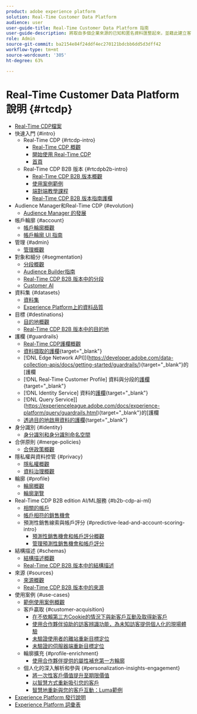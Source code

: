 ```yaml
---
product: adobe experience platform
solution: Real-Time Customer Data Platform
audience: user
user-guide-title: Real-Time Customer Data Platform 指南
user-guide-description: 將取自多個企業來源的已知和匿名資料匯整起來，並藉此建立客戶設定檔，利用這些設定檔建立客群，以及對協力廠商目標啟動這些客群。
role: Admin
source-git-commit: ba2154e84f24ddf4ec270121bdcbb6dd5d3dff42
workflow-type: tm+mt
source-wordcount: '305'
ht-degree: 63%

---
```



# Real-Time Customer Data Platform 說明 {#rtcdp}

* [Real-Time CDP檔案](home.md)
* 快速入門 {#intro}
   * Real-Time CDP {#rtcdp-intro}
      * [Real-Time CDP 概觀](overview.md)
      * [開始使用 Real-Time CDP](get-started.md)
      * [首頁](home-page-dashboards.md)
   * Real-Time CDP B2B 版本 {#rtcdpb2b-intro}
      * [Real-Time CDP B2B 版本概觀](b2b-overview.md)
      * [使用案例範例](./b2b-use-case.md)
      * [端對端教學課程](./b2b-tutorial.md)
      * [Real-Time CDP B2B 版本指南護欄](b2b-guardrails.md)
* Audience Manager和Real-Time CDP {#evolution}
   * [Audience Manager 的發展](aam-to-rtcdp.md)
* 帳戶輪廓 {#account}
   * [帳戶輪廓概觀](accounts/account-profile-overview.md)
   * [帳戶輪廓 UI 指南](accounts/account-profile-ui-guide.md)
* 管理 {#admin}
   * [管理概觀](administration/admin-overview.md)
* 對象和細分 {#segmentation}
   * [分段概觀](segmentation/segmentation-overview.md)
   * [Audience Builder指南](segmentation/audience-builder.md)
   * [Real-Time CDP B2B 版本中的分段](segmentation/b2b.md)
   * [Customer AI](segmentation/customer-ai.md)
* 資料集 {#datasets}
   * [資料集](datasets/dataset.md)
   * [Experience Platform上的資料品質](datasets/data-quality.md)
* 目標 {#destinations}
   * [目的地概觀](destinations/overview.md)
   * [Real-Time CDP B2B 版本中的目的地](destinations/b2b.md)
* 護欄 {#guardrails}
   * [Real-Time CDP護欄概觀](guardrails/overview.md)
   * [資料擷取的護欄](https://experienceleague.adobe.com/docs/experience-platform/ingestion/guardrails.html){target="_blank"}
   *  [!DNL Edge Network API]](https://developer.adobe.com/data-collection-apis/docs/getting-started/guardrails/){target="_blank"}的[護欄
   *  [!DNL Real-Time Customer Profile] 資料與分段的[護欄](https://experienceleague.adobe.com/docs/experience-platform/profile/guardrails.html?lang=zh-Hant){target="_blank"}
   *  [!DNL Identity Service] 資料的[護欄](https://experienceleague.adobe.com/docs/experience-platform/identity/guardrails.html){target="_blank"}
   *  [!DNL Query Service]](https://experienceleague.adobe.com/docs/experience-platform/query/guardrails.html){target="_blank"}的[護欄
   * [透過目的地啟用資料的護欄](https://experienceleague.adobe.com/docs/experience-platform/destinations/guardrails.html){target="_blank"}
* 身分識別 {#identity}
   * [身分識別和身分識別命名空間](profile/identities-overview.md)
* 合併原則 {#merge-policies}
   * [合併政策概觀](profile/merge-policies.md)
* 隱私權與資料控管 {#privacy}
   * [隱私權概觀](privacy/privacy-overview.md)
   * [資料治理概觀](privacy/data-governance-overview.md)
* 輪廓 {#profile}
   * [輪廓概觀](profile/profile-overview.md)
   * [輪廓瀏覽](profile/profile-browse.md)
* Real-Time CDP B2B edition AI/ML服務 {#b2b-cdp-ai-ml}
   * [相關的帳戶](b2b-ai-ml-services/related-accounts.md)
   * [帳戶相符的銷售機會](b2b-ai-ml-services/lead-to-account-matching.md)
   * 預測性銷售線索與帳戶評分 {#predictive-lead-and-account-scoring-intro}
      * [預測性銷售機會和帳戶評分概觀](b2b-ai-ml-services/predictive-lead-and-account-scoring.md)
      * [管理預測性銷售機會和帳戶評分 ](b2b-ai-ml-services/manage-predictive-lead-and-account-scoring.md)
* 結構描述 {#schemas}
   * [結構描述概觀](schemas/overview.md)
   * [Real-Time CDP B2B 版本中的結構描述](schemas/b2b.md)
* 來源 {#sources}
   * [來源概觀](sources/sources-overview.md)
   * [Real-Time CDP B2B 版本中的來源](sources/b2b.md)
* 使用案例 {#use-cases}
   * [範例使用案例概觀](/help/rtcdp/use-case-guides/overview.md)
   * 客戶贏取 {#customer-acquisition}
      * [在不依賴第三方Cookie的情況下與新客戶互動及取得新客戶](/help/rtcdp/partner-data/prospecting.md)
      * [使用合作夥伴協助的訪客辨識功能，為未知訪客提供個人化的現場體驗](/help/rtcdp/partner-data/onsite-personalization.md)
      * [未驗證使用者的離站重新目標定位](./partner-data/offsite-retargeting.md)
      * [未驗證的伺服器端重新目標定位](./partner-data/unauthenticated-retargeting.md)
   * 輪廓擴充 {#profile-enrichment}
      * [使用合作夥伴提供的屬性補充第一方輪廓](/help/rtcdp/partner-data/supplement-first-party-profiles.md)
   * 個人化的深入解析和參與 {#personalization-insights-engagement}
      * [將一次性客戶價值提升至期限價值](/help/rtcdp/use-case-guides/evolve-one-time-value-lifetime-value/evolve-one-time-value-to-lifetime-value.md)
      * [以智慧方式重新吸引您的客戶](/help/rtcdp/use-case-guides/intelligent-re-engagement/intelligent-re-engagement.md)
      * [智慧地重新與您的客戶互動：Luma範例](/help/rtcdp/use-case-guides/intelligent-re-engagement/use-cases-luma.md)
* [Experience Platform 發行說明](https://experienceleague.adobe.com/zh-hant/docs/experience-platform/release-notes/latest)
* [Experience Platform 詞彙表](https://www.adobe.com/go/platform-glossary_tw)